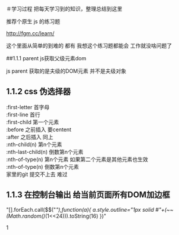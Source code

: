 ＃学习过程
把每天学习到的知识，整理总结到这里



推荐个原生  js 的练习题

http://fgm.cc/learn/ 

这个里面从简单的到难的 都有
我想这个练习题都能会  工作就没啥问题了

##1.1.1 parent js获取父级元素dom



js  parent  获取的是夫级的DOM元素 并不是夫级对象
## 1.1.2 css 伪选择器
:first-letter   首字母 <br>
:first-line     首行<br>
:first-child    第一个元素<br>
:before         之前插入 要centent<br>
:after          之后插入 同上<br>
:nth-child(n)   第n个元素<br>
:nth-last-child(n)  倒数第n个元素<br>
:nth-of-type(n) 第n个元素 如果第二个元素是其他元素也生效<br>
:nth-of-type(n) 倒数第n个元素<br>
家里的git  提交不上去 难过

## 1.1.3 在控制台输出 给当前页面所有DOM加边框
"[].forEach.call($$("*"),function(a){ a.style.outline="1px solid #"+(~~(Math.random()*(1<<24))).toString(16) })"

1
